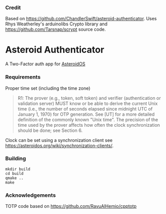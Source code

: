 ### Credit
Based on https://github.com/ChandlerSwift/asteroid-authenticator.
Uses Rhys Weatherley's arduinolibs Crypto library and 
https://github.com/Tarsnap/scrypt source code.

# Asteroid Authenticator
A Two-Factor auth app for [AsteroidOS](http://asteroidos.org/)

### Requirements 
Proper time set (including the time zone)
> R1: The prover (e.g., token, soft token) and verifier (authentication
> or validation server) MUST know or be able to derive the current
> Unix time (i.e., the number of seconds elapsed since midnight UTC
> of January 1, 1970) for OTP generation.  See [UT] for a more
> detailed definition of the commonly known "Unix time".  The
> precision of the time used by the prover affects how often the
> clock synchronization should be done; see Section 6.

Clock can be set using a synchronization client see https://asteroidos.org/wiki/synchronization-clients/.

### Building
```
mkdir build
cd build
qmake ..
make
```

### Acknowledgements
TOTP code based on https://github.com/RavuAlHemio/cpptotp
